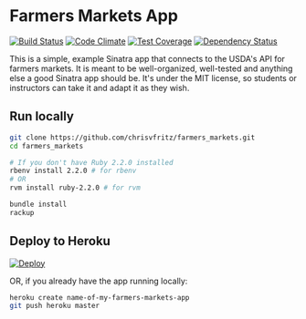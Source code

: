 # Farmers Markets App

[![Build Status](https://travis-ci.org/chrisvfritz/farmers_markets.svg)](https://travis-ci.org/chrisvfritz/farmers_markets) [![Code Climate](https://codeclimate.com/github/chrisvfritz/farmers_markets/badges/gpa.svg)](https://codeclimate.com/github/chrisvfritz/farmers_markets) [![Test Coverage](https://codeclimate.com/github/chrisvfritz/farmers_markets/badges/coverage.svg)](https://codeclimate.com/github/chrisvfritz/farmers_markets) [![Dependency Status](https://gemnasium.com/chrisvfritz/farmers_markets.svg)](https://gemnasium.com/chrisvfritz/farmers_markets)

This is a simple, example Sinatra app that connects to the USDA's API for farmers markets. It is meant to be well-organized, well-tested and anything else a good Sinatra app should be. It's under the MIT license, so students or instructors can take it and adapt it as they wish.

## Run locally

``` bash
git clone https://github.com/chrisvfritz/farmers_markets.git
cd farmers_markets
```

``` bash
# If you don't have Ruby 2.2.0 installed
rbenv install 2.2.0 # for rbenv
# OR
rvm install ruby-2.2.0 # for rvm
```

``` bash
bundle install
rackup
```

## Deploy to Heroku

[![Deploy](https://www.herokucdn.com/deploy/button.png)](https://heroku.com/deploy?template=https://github.com/chrisvfritz/farmers_markets)

OR, if you already have the app running locally:

``` bash
heroku create name-of-my-farmers-markets-app
git push heroku master
```